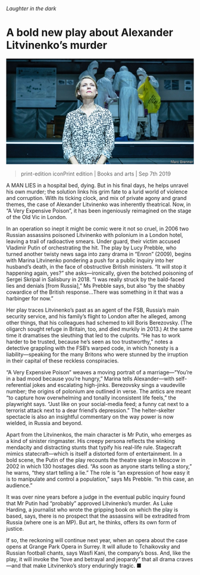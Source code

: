 ###### Laughter in the dark

# A bold new play about Alexander Litvinenko’s murder 

![image](images/20190907_BKP001_0.jpg) 

> print-edition iconPrint edition | Books and arts | Sep 7th 2019 

A MAN LIES in a hospital bed, dying. But in his final days, he helps unravel his own murder; the solution links his grim fate to a lurid world of violence and corruption. With its ticking clock, and mix of private agony and grand themes, the case of Alexander Litvinenko was inherently theatrical. Now, in “A Very Expensive Poison”, it has been ingeniously reimagined on the stage of the Old Vic in London. 

In an operation so inept it might be comic were it not so cruel, in 2006 two Russian assassins poisoned Litvinenko with polonium in a London hotel, leaving a trail of radioactive smears. Under guard, their victim accused Vladimir Putin of orchestrating the hit. The play by Lucy Prebble, who turned another twisty news saga into zany drama in “Enron” (2009), begins with Marina Litvinenko pondering a push for a public inquiry into her husband’s death, in the face of obstructive British ministers. “It will stop it happening again, yes?” she asks—ironically, given the botched poisoning of Sergei Skripal in Salisbury in 2018. “I was really struck by the bald-faced lies and denials [from Russia],” Ms Prebble says, but also “by the shabby cowardice of the British response…There was something in it that was a harbinger for now.” 

Her play traces Litvinenko’s past as an agent of the FSB, Russia’s main security service, and his family’s flight to London after he alleged, among other things, that his colleagues had schemed to kill Boris Berezovsky. (The oligarch sought refuge in Britain, too, and died murkily in 2013.) At the same time it dramatises the sleuthing that led to the culprits. “He has to work harder to be trusted, because he’s seen as too trustworthy,” notes a detective grappling with the FSB’s warped code, in which honesty is a liability—speaking for the many Britons who were stunned by the irruption in their capital of these reckless conspiracies. 

“A Very Expensive Poison” weaves a moving portrait of a marriage—“You’re in a bad mood because you’re hungry,” Marina tells Alexander—with self-referential jokes and escalating high-jinks. Berezovsky sings a vaudeville number; the origins of polonium are outlined in verse. The antics are meant “to capture how overwhelming and tonally inconsistent life feels,” the playwright says. “Just like on your social-media feed; a funny cat next to a terrorist attack next to a dear friend’s depression.” The helter-skelter spectacle is also an insightful commentary on the way power is now wielded, in Russia and beyond. 

Apart from the Litvinenkos, the main character is Mr Putin, who emerges as a kind of sinister ringmaster. His creepy persona reflects the winking mendacity and distracting stunts that typify his real-life rule. Stagecraft mimics statecraft—which is itself a distorted form of entertainment. In a bold scene, the Putin of the play recounts the theatre siege in Moscow in 2002 in which 130 hostages died. “As soon as anyone starts telling a story,” he warns, “they start telling a lie.” The role is “an expression of how easy it is to manipulate and control a population,” says Ms Prebble. “In this case, an audience.” 

It was over nine years before a judge in the eventual public inquiry found that Mr Putin had “probably” approved Litvinenko’s murder. As Luke Harding, a journalist who wrote the gripping book on which the play is based, says, there is no prospect that the assassins will be extradited from Russia (where one is an MP). But art, he thinks, offers its own form of justice. 

If so, the reckoning will continue next year, when an opera about the case opens at Grange Park Opera in Surrey. It will allude to Tchaikovsky and Russian football chants, says Wasfi Kani, the company’s boss. And, like the play, it will invoke the “love and betrayal and jeopardy” that all drama craves—and that make Litvinenko’s story enduringly tragic. ■ 

